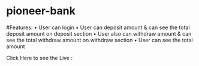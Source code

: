 # pioneer-bank

#Features:
 •	User can login
 •	User can deposit amount & can see the total deposit amount on deposit section
 •	User also can withdraw amount & can see the total withdraw amount on withdraw section
 •	User can see the total amount

Click Here to see the Live : 

